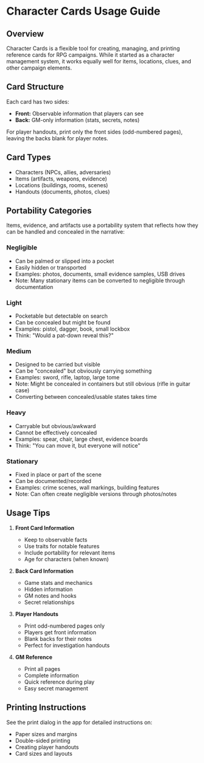 # Character Cards Usage Guide

## Overview
Character Cards is a flexible tool for creating, managing, and printing reference cards for RPG campaigns. While it started as a character management system, it works equally well for items, locations, clues, and other campaign elements.

## Card Structure
Each card has two sides:
- **Front:** Observable information that players can see
- **Back:** GM-only information (stats, secrets, notes)

For player handouts, print only the front sides (odd-numbered pages), leaving the backs blank for player notes.

## Card Types
- Characters (NPCs, allies, adversaries)
- Items (artifacts, weapons, evidence)
- Locations (buildings, rooms, scenes)
- Handouts (documents, photos, clues)

## Portability Categories
Items, evidence, and artifacts use a portability system that reflects how they can be handled and concealed in the narrative:

### Negligible
- Can be palmed or slipped into a pocket
- Easily hidden or transported
- Examples: photos, documents, small evidence samples, USB drives
- Note: Many stationary items can be converted to negligible through documentation

### Light
- Pocketable but detectable on search
- Can be concealed but might be found
- Examples: pistol, dagger, book, small lockbox
- Think: "Would a pat-down reveal this?"

### Medium
- Designed to be carried but visible
- Can be "concealed" but obviously carrying something
- Examples: sword, rifle, laptop, large tome
- Note: Might be concealed in containers but still obvious (rifle in guitar case)
- Converting between concealed/usable states takes time

### Heavy
- Carryable but obvious/awkward
- Cannot be effectively concealed
- Examples: spear, chair, large chest, evidence boards
- Think: "You can move it, but everyone will notice"

### Stationary
- Fixed in place or part of the scene
- Can be documented/recorded
- Examples: crime scenes, wall markings, building features
- Note: Can often create negligible versions through photos/notes

## Usage Tips
1. **Front Card Information**
   - Keep to observable facts
   - Use traits for notable features
   - Include portability for relevant items
   - Age for characters (when known)

2. **Back Card Information**
   - Game stats and mechanics
   - Hidden information
   - GM notes and hooks
   - Secret relationships

3. **Player Handouts**
   - Print odd-numbered pages only
   - Players get front information
   - Blank backs for their notes
   - Perfect for investigation handouts

4. **GM Reference**
   - Print all pages
   - Complete information
   - Quick reference during play
   - Easy secret management

## Printing Instructions
See the print dialog in the app for detailed instructions on:
- Paper sizes and margins
- Double-sided printing
- Creating player handouts
- Card sizes and layouts 